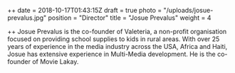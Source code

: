 ++
date = 2018-10-17T01:43:15Z
draft = true
photo = "/uploads/josue-prevalus.jpg"
position = "Director"
title = "Josue Prevalus"
weight = 4

++
Josue Prevalus is the co-founder of Valeteria, a non-profit organisation focused on providing school supplies to kids in rural areas. With over 25 years of experience in the media industry across the  USA, Africa and Haiti, Josue has extensive experience in Multi-Media development.  He is the co-founder of Movie Lakay.